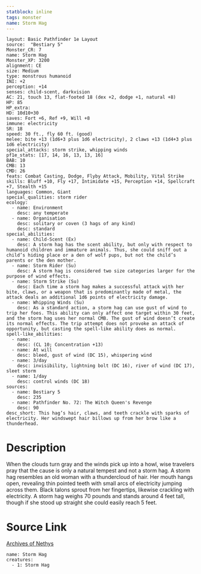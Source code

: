 ```yaml
---
statblock: inline
tags: monster
name: Storm Hag
---
```

```statblock
layout: Basic Pathfinder 1e Layout
source:  "Bestiary 5"
Monster_CR: 7
name: Storm Hag
Monster_XP: 3200
alignment: CE
size: Medium
type: monstrous humanoid
INI: +2
perception: +14
senses: child-scent, darkvision
AC: 21, touch 13, flat-footed 18 (dex +2, dodge +1, natural +8)
HP: 85
HP_extra: 
HD: 10d10+30
saves: Fort +6, Ref +9, Will +8
immune: electricity
SR: 18
speed: 30 ft., fly 60 ft. (good)
melee: bite +13 (1d6+3 plus 1d6 electricity), 2 claws +13 (1d4+3 plus 1d6 electricity)
special_attacks: storm strike, whipping winds
pf1e_stats: [17, 14, 16, 13, 13, 16]
BAB: 10
CMB: 13
CMD: 26
feats: Combat Casting, Dodge, Flyby Attack, Mobility, Vital Strike
skills: Bluff +10, Fly +17, Intimidate +15, Perception +14, Spellcraft +7, Stealth +15
languages: Common, Giant
special_qualities: storm rider
ecology:
  - name: Environment
    desc: any temperate
  - name: Organisation
    desc: solitary or coven (3 hags of any kind)
    desc: standard
special_abilities:
  - name: Child-Scent (Ex)
    desc: A storm hag has the scent ability, but only with respect to humanoid children and immature animals. Thus, she could sniff out a child’s hiding place or a den of wolf pups, but not the child’s parents or the den mother.
  - name: Storm Rider (Su)
    desc: A storm hag is considered two size categories larger for the purpose of wind effects.
  - name: Storm Strike (Su)
    desc: Each time a storm hag makes a successful attack with her bite, claws, or a weapon that is predominantly made of metal, the attack deals an additional 1d6 points of electricity damage.
  - name: Whipping Winds (Su)
    desc: As a standard action, a storm hag can use gust of wind to trip her foes. This ability can only affect one target within 30 feet, and the storm hag uses her normal CMB. The gust of wind doesn’t create its normal effects. The trip attempt does not provoke an attack of opportunity, but casting the spell-like ability does as normal.
spell-like_abilities:
  - name:
    desc: (CL 10; Concentration +13)
  - name: At will
    desc: bleed, gust of wind (DC 15), whispering wind
  - name: 3/day
    desc: invisibility, lightning bolt (DC 16), river of wind (DC 17), sleet storm
  - name: 1/day
    desc: control winds (DC 18)
sources:
  - name: Bestiary 5
    desc: 235
  - name: Pathfinder No. 72: The Witch Queen's Revenge
    desc: 90
desc_short: This hag’s hair, claws, and teeth crackle with sparks of electricity. Her windswept hair billows up from her brow like a thunderhead.
```
# Description
When the clouds turn gray and the winds pick up into a howl, wise travelers pray that the cause is only a natural tempest and not a storm hag. A storm hag resembles an old woman with a thundercloud of hair. Her mouth hangs open, revealing thin pointed teeth with small arcs of electricity jumping across them. Black talons sprout from her fingertips, likewise crackling with electricity. A storm hag weighs 70 pounds and stands around 4 feet tall, though if she stood up straight she could easily reach 5 feet.
# Source Link
[Archives of Nethys](https://aonprd.com/MonsterDisplay.aspx?ItemName=Storm%20Hag)
```encounter-table
name: Storm Hag
creatures:
  - 1: Storm Hag
```
